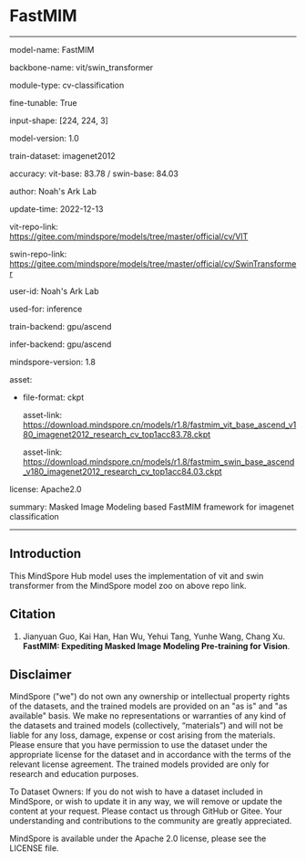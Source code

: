 # FastMIM

---

model-name: FastMIM

backbone-name: vit/swin_transformer

module-type: cv-classification

fine-tunable: True

input-shape: [224, 224, 3]

model-version: 1.0

train-dataset: imagenet2012

accuracy: vit-base: 83.78 / swin-base: 84.03

author: Noah's Ark Lab

update-time: 2022-12-13

vit-repo-link: https://gitee.com/mindspore/models/tree/master/official/cv/VIT

swin-repo-link: https://gitee.com/mindspore/models/tree/master/official/cv/SwinTransformer

user-id: Noah's Ark Lab

used-for: inference

train-backend: gpu/ascend

infer-backend: gpu/ascend

mindspore-version: 1.8

asset:

- file-format: ckpt

  asset-link: https://download.mindspore.cn/models/r1.8/fastmim_vit_base_ascend_v180_imagenet2012_research_cv_top1acc83.78.ckpt

  asset-link: https://download.mindspore.cn/models/r1.8/fastmim_swin_base_ascend_v180_imagenet2012_research_cv_top1acc84.03.ckpt

license: Apache2.0

summary: Masked Image Modeling based FastMIM framework for imagenet classification

---

## Introduction

This MindSpore Hub model uses the implementation of vit and swin transformer from the MindSpore model zoo on above repo link.

## Citation

1. Jianyuan Guo, Kai Han, Han Wu, Yehui Tang, Yunhe Wang, Chang Xu. **FastMIM: Expediting Masked Image Modeling Pre-training for Vision**.

## Disclaimer

MindSpore ("we") do not own any ownership or intellectual property rights of the datasets, and the trained models are provided on an "as is" and "as available" basis. We make no representations or warranties of any kind of the datasets and trained models (collectively, “materials”) and will not be liable for any loss, damage, expense or cost arising from the materials. Please ensure that you have permission to use the dataset under the appropriate license for the dataset and in accordance with the terms of the relevant license agreement. The trained models provided are only for research and education purposes.

To Dataset Owners: If you do not wish to have a dataset included in MindSpore, or wish to update it in any way, we will remove or update the content at your request. Please contact us through GitHub or Gitee. Your understanding and contributions to the community are greatly appreciated.

MindSpore is available under the Apache 2.0 license, please see the LICENSE file.